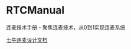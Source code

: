 # RTCManual
连麦技术手册 - 聚焦连麦技术，从0到1实现连麦系统

[七牛连麦设计文档](https://developer.qiniu.com/pili/manual/1668/even-the-design-documents)
